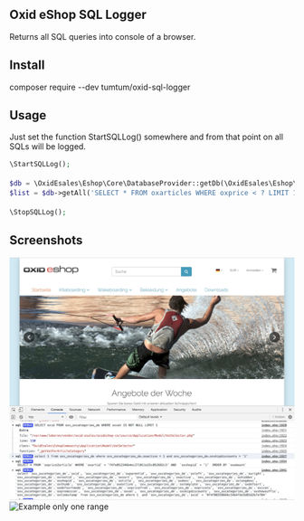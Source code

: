 Oxid eShop SQL Logger
---------------------

Returns all SQL queries into console of a browser.

## Install

composer require --dev tumtum/oxid-sql-logger

## Usage

Just set the function StartSQLLog() somewhere and from that point on all SQLs will be logged.

```php
\StartSQLLog();

$db = \OxidEsales\Eshop\Core\DatabaseProvider::getDb(\OxidEsales\Eshop\Core\DatabaseProvider::FETCH_MODE_ASSOC);
$list = $db->getAll('SELECT * FROM oxarticles WHERE oxprice < ? LIMIT 100', [49.99]);

\StopSQLLog();
```

## Screenshots

![Example all sqls](https://raw.githubusercontent.com/TumTum/oxid-sql-logger/master/img/screenshot-a.jpg)
![Example only one range](https://raw.githubusercontent.com/TumTum/oxid-sql-logger/master/img/screenshot-b.jpg)

